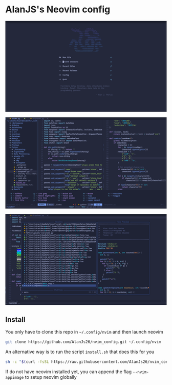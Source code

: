 # AlanJS's Neovim config


![startscreen](./imgs/startscreen2.png)

![coding](./imgs/coding2.png)

![telescope](./imgs/telescope.png)

## Install

You only have to clone this repo in `~/.config/nvim` and then launch neovim

```bash
git clone https://github.com/AlanJs26/nvim_config.git ~/.config/nvim
```

An alternative way is to run the script `install.sh` that does this for you

```bash
sh -c "$(curl -fsSL https://raw.githubusercontent.com/AlanJs26/nvim_config/master/install.sh)"
```

If do not have neovim installed yet, you can append the flag `--nvim-appimage` to setup neovim globally
